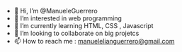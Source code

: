 - 👋 Hi, I’m @ManueleGuerrero
- 👀 I’m interested in web programming
- 🌱 I’m currently learning HTML, CSS , Javascript
- 💞️ I’m looking to collaborate on big projetcs
- 📫 How to reach me : manuelelianguerrero@gmail.com

<!---
ManueleGuerrero/ManueleGuerrero is a ✨ special ✨ repository because its `README.md` (this file) appears on your GitHub profile.
You can click the Preview link to take a look at your changes.
--->
